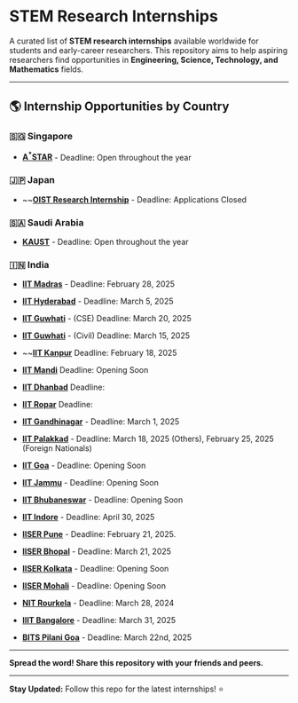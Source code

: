 # STEM Research Internships

A curated list of **STEM research internships** available worldwide for students and early-career researchers. This repository aims to help aspiring researchers find opportunities in **Engineering, Science, Technology, and Mathematics** fields.


---

## 🌎 Internship Opportunities by Country  

<!-- ### 🇺🇸 **United States**  
- **[Google Research Internship]()** 
- **[NASA Internships]()** 
- **[MIT Summer Research Program (MSRP)]()**  -->

<!-- ### 🇨🇳 **China**  
- **[FuSEP Summer Research 2025](https://fusep.ustc.edu.cn/fusep/)** 

### 🇩🇪 **Germany**  
- **[Max Planck Internship]()** 
- **[DAAD RISE]()** 

### 🇫🇷 **France**  
- **[CERN Summer Internship]()** 
- **[INRIA Research Internship]()** 

### 🇬🇧 **United Kingdom**  
- **[Turing Internship Network]()** 
- **[Imperial College UROP]()**  -->

<!-- ### 🇰🇷 **South Korea**  
- **[XXXXX]()**  -->

### 🇸🇬 **Singapore**  
- **[A<sup>*</sup>STAR](https://www.a-star.edu.sg/)** - Deadline: Open throughout the year

<!-- ### 🇹🇼 **Taiwan**  
- **[XXXXX]()**  -->

### 🇯🇵 **Japan**  
- ~~**[OIST Research Internship](https://admissions.oist.jp/research-internship)** - Deadline: Applications Closed

### 🇸🇦 **Saudi Arabia**  
- **[KAUST](https://admissions.kaust.edu.sa/study/internships)** - Deadline: Open throughout the year

### 🇮🇳 **India**
- **[IIT Madras](https://ssp.iitm.ac.in/summer-fellowship-registration)** - Deadline: February 28, 2025
- **[IIT Hyderabad](https://iith.ac.in/research/SURE/)** - Deadline: March 5, 2025
- **[IIT Guwhati](https://www.iitg.ac.in/cse/summerinternship/)** - (CSE) Deadline:  March 20, 2025
- **[IIT Guwhati](https://www.iitg.ac.in/civil/home_news_details.php?slno=OTFqenZ6OWxVMUd3NHpvcGZvTDVRZz09&notice=Summer-Training/Internship-2025)** - (Civil) Deadline:  March 15, 2025
- ~~**[IIT Kanpur](https://surge.iitk.ac.in/app/main.php)** Deadline: February 18, 2025
- **[IIT Mandi](https://www.iitmandi.ac.in/internships)** Deadline: Opening Soon
- **[IIT Dhanbad](https://people.iitism.ac.in/~research/SRIP.php)** Deadline: 
- **[IIT Ropar](https://www.iitrpr.ac.in/studentportal/summerinternship-2025)** Deadline: 
- **[IIT Gandhinagar](https://srip.iitgn.ac.in/info/guidelines/)**  - Deadline: March 1, 2025
- **[IIT Palakkad](https://sun.iitpkd.ac.in/)** - Deadline: March 18, 2025 (Others), February 25, 2025 (Foreign Nationals)
- **[IIT Goa](https://iitgoa.ac.in/summer-internships-2024-at-iit-goa/)** - Deadline: Opening Soon
- **[IIT Jammu](https://www.iitjammu.ac.in/post/rise-up)** - Deadline: Opening Soon
- **[IIT Bhubaneswar](https://webapps.iitbbs.ac.in/internship-application/)** - Deadline: Opening Soon
- **[IIT Indore](https://www.iiti.ac.in/page/summer-internship-2025-for-ug-students)** - Deadline: April 30, 2025


- **[IISER Pune](http://www3.iiserpune.ac.in/~sspc/)** - Deadline: February 21, 2025.
- **[IISER Bhopal](https://www.iiserb.ac.in/assets/all_upload/doaa/IISER_Bhopal_Summer_Internship.pdf)** - Deadline: March 21, 2025
- **[IISER Kolkata](https://www.iiserkol.ac.in/~summer.research/)** - Deadline: Opening Soon
- **[IISER Mohali](https://www.iisermohali.ac.in/admission-news/summer-research-program-2024)** - Deadline: Opening Soon

- **[NIT Rourkela](https://eapplication.nitrkl.ac.in/internship/)** - Deadline: March 28, 2024

- **[IIIT Bangalore](https://www.iiitb.ac.in/summer-internship)** - Deadline: March 31, 2025

- **[BITS Pilani Goa](https://www.bits-pilani.ac.in/news/bits-pilani-goa-summer-research-program-2025-bgsrp-2025/)** - Deadline: March 22nd, 2025

---

**Spread the word! Share this repository with your friends and peers.**   

---

**Stay Updated:** Follow this repo for the latest internships! ⭐  

